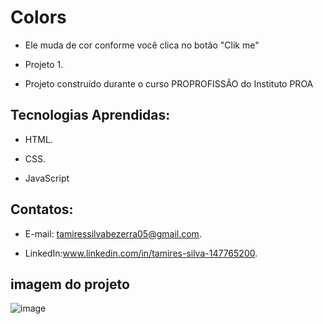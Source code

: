 # Colors

 - Ele muda de cor conforme você clica no botão "Clik me"
   
 - Projeto 1.
  
 - Projeto construído durante o curso PROPROFISSÃO do Instituto PROA
   
   
## Tecnologias Aprendidas:
 - HTML.
   
 - CSS.

 - JavaScript

## Contatos:
 - E-mail: tamiressilvabezerra05@gmail.com.
   
 - LinkedIn:www.linkedin.com/in/tamires-silva-147765200.

    
    
## imagem do projeto


![image](https://github.com/tamiressil/Colors/assets/163886976/05ef279f-e9fd-479f-8d0e-bb60c2f2c665)





